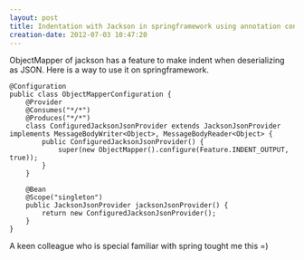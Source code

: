 ```yaml
---
layout: post
title: Indentation with Jackson in springframework using annotation configuration
creation-date: 2012-07-03 10:47:20
---
```

ObjectMapper of jackson has a feature to make indent when deserializing as JSON.
Here is a way to use it on springframework.

    @Configuration
    public class ObjectMapperConfiguration {
        @Provider
        @Consumes("*/*")
        @Produces("*/*")
        class ConfiguredJacksonJsonProvider extends JacksonJsonProvider implements MessageBodyWriter<Object>, MessageBodyReader<Object> {
            public ConfiguredJacksonJsonProvider() {
                super(new ObjectMapper().configure(Feature.INDENT_OUTPUT, true));
            }
        }

        @Bean
        @Scope("singleton")
        public JacksonJsonProvider jacksonJsonProvider() {
            return new ConfiguredJacksonJsonProvider();
        }
    }

A keen colleague who is special familiar with spring tought me this =)

